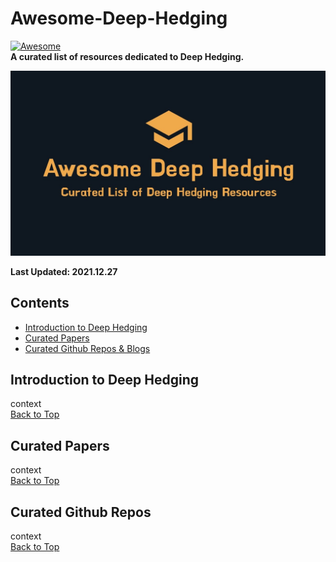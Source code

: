 # Awesome-Deep-Hedging
[![Awesome](https://cdn.rawgit.com/sindresorhus/awesome/d7305f38d29fed78fa85652e3a63e154dd8e8829/media/badge.svg)](https://github.com/sindresorhus/awesome)  
__A curated list of resources dedicated to Deep Hedging.__  

<img src="https://raw.githubusercontent.com/guijinSON/Awesome-Deep-Hedging/main/assets/logo.jpg" width="600">  

__Last Updated: 2021.12.27__
## Contents
- [Introduction to Deep Hedging](#introduction-to-deep-hedging)
- [Curated Papers](#curated-papers)
- [Curated Github Repos & Blogs](#curated-github-repos)

## Introduction to Deep Hedging
context  
[Back to Top](#contents)

## Curated Papers
context  
[Back to Top](#contents)

## Curated Github Repos
context  
[Back to Top](#contents)
